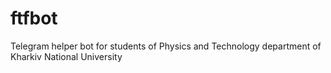 # ftfbot
Telegram helper bot for students of Physics and Technology department of Kharkiv National University
